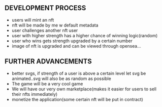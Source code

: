## DEVELOPMENT PROCESS
- users will mint an nft
- nft will be made by me w default metadata
- user challenges another nft user
- user with higher strength has a higher chance of winning logic(random)
- user who wins gets strength upgraded by a certain number 
- image of nft is upgraded and can be viewed through opensea...

## FURTHER ADVANCEMENTS
- better svgs, if strength of a user is above a certain level let svg be animated..svg will also be as random as possible
- The game will be a very cool game
- We will have our very own marketplace(makes it easier for users to sell their nfts immediately)
- monetize the application(some certain nft will be put in contract)
